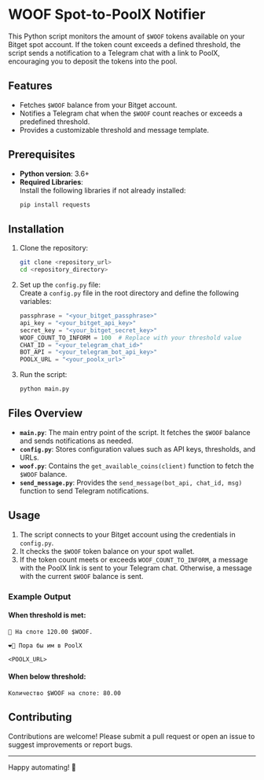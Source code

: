 # WOOF Spot-to-PoolX Notifier  

This Python script monitors the amount of `$WOOF` tokens available on your Bitget spot account. If the token count exceeds a defined threshold, the script sends a notification to a Telegram chat with a link to PoolX, encouraging you to deposit the tokens into the pool.  

## Features  
- Fetches `$WOOF` balance from your Bitget account.  
- Notifies a Telegram chat when the `$WOOF` count reaches or exceeds a predefined threshold.  
- Provides a customizable threshold and message template.  

## Prerequisites  

- **Python version**: 3.6+  
- **Required Libraries**:  
  Install the following libraries if not already installed:  
  ```bash
  pip install requests
  ```  

## Installation  

1. Clone the repository:  
   ```bash
   git clone <repository_url>
   cd <repository_directory>
   ```  

2. Set up the `config.py` file:  
   Create a `config.py` file in the root directory and define the following variables:  
   ```python
   passphrase = "<your_bitget_passphrase>"
   api_key = "<your_bitget_api_key>"
   secret_key = "<your_bitget_secret_key>"
   WOOF_COUNT_TO_INFORM = 100  # Replace with your threshold value
   CHAT_ID = "<your_telegram_chat_id>"
   BOT_API = "<your_telegram_bot_api_key>"
   POOLX_URL = "<your_poolx_url>"
   ```  

3. Run the script:  
   ```bash
   python main.py
   ```  

## Files Overview  

- **`main.py`**: The main entry point of the script. It fetches the `$WOOF` balance and sends notifications as needed.  
- **`config.py`**: Stores configuration values such as API keys, thresholds, and URLs.  
- **`woof.py`**: Contains the `get_available_coins(client)` function to fetch the `$WOOF` balance.  
- **`send_message.py`**: Provides the `send_message(bot_api, chat_id, msg)` function to send Telegram notifications.  

## Usage  

1. The script connects to your Bitget account using the credentials in `config.py`.  
2. It checks the `$WOOF` token balance on your spot wallet.  
3. If the token count meets or exceeds `WOOF_COUNT_TO_INFORM`, a message with the PoolX link is sent to your Telegram chat. Otherwise, a message with the current `$WOOF` balance is sent.  

### Example Output  

#### When threshold is met:  
```
🤑 На споте 120.00 $WOOF.

❤️‍🔥 Пора бы им в PoolX  

<POOLX_URL>
```  

#### When below threshold:  
```
Количество $WOOF на споте: 80.00
```  

## Contributing  

Contributions are welcome! Please submit a pull request or open an issue to suggest improvements or report bugs.  


---  

Happy automating! 🚀  
```
